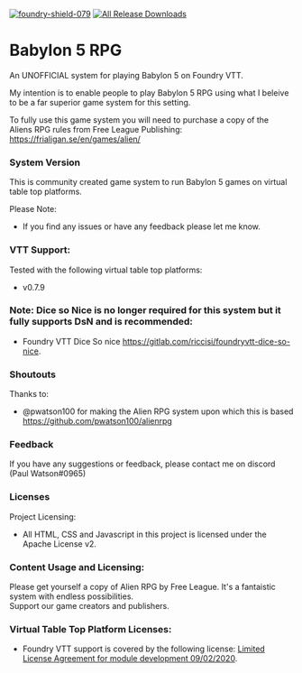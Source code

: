 [![foundry-shield-079]][foundry-url] [![All Release Downloads](https://img.shields.io/github/downloads/mickeyp2k/babylon5rpg/total.svg)]()

# Babylon 5 RPG 

An UNOFFICIAL system for playing Babylon 5 on Foundry VTT.

My intention is to enable people to play Babylon 5 RPG using what I beleive to be a far superior game system for this setting. 

To fully use this game system you will need to purchase a copy of the Aliens RPG rules from Free League Publishing: https://frialigan.se/en/games/alien/

### System Version

This is community created game system to run Babylon 5 games on virtual table top platforms.

Please Note:

- If you find any issues or have any feedback please let me know.

### VTT Support:

Tested with the following virtual table top platforms:

- v0.7.9

### Note: Dice so Nice is no longer required for this system but it fully supports DsN and is recommended:

- Foundry VTT Dice So nice https://gitlab.com/riccisi/foundryvtt-dice-so-nice.

### Shoutouts

Thanks to:

- @pwatson100 for making the Alien RPG system upon which this is based https://github.com/pwatson100/alienrpg


### Feedback

If you have any suggestions or feedback, please contact me on discord (Paul Watson#0965)

### Licenses

Project Licensing:

- All HTML, CSS and Javascript in this project is licensed under the Apache License v2.

### Content Usage and Licensing:

Please get yourself a copy of Alien RPG by Free League. It's a fantaistic system with endless possibilities.  
Support our game creators and publishers.

### Virtual Table Top Platform Licenses:

- Foundry VTT support is covered by the following license: [Limited License Agreement for module development 09/02/2020](https://foundryvtt.com/article/license/).

[foundry-shield-079]: https://img.shields.io/badge/Foundry-v0.7.9-informational
[foundry-url]: https://foundryvtt.com/
